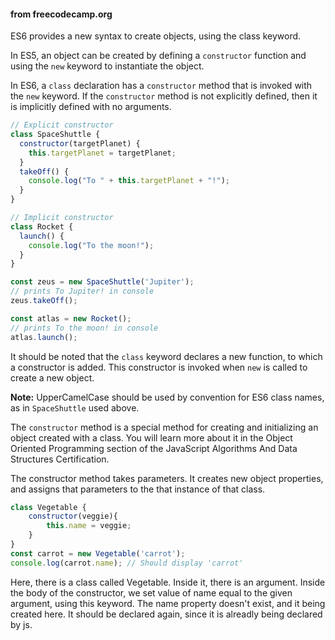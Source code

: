 #### from freecodecamp.org
ES6 provides a new syntax to create objects, using the class keyword.

In ES5, an object can be created by defining a `constructor` function and using the `new` keyword to instantiate the object.

In ES6, a `class` declaration has a `constructor` method that is invoked with the `new` keyword. If the `constructor` method is not explicitly defined, then it is implicitly defined with no arguments.

```js
// Explicit constructor
class SpaceShuttle {
  constructor(targetPlanet) {
    this.targetPlanet = targetPlanet;
  }
  takeOff() {
    console.log("To " + this.targetPlanet + "!");
  }
}

// Implicit constructor 
class Rocket {
  launch() {
    console.log("To the moon!");
  }
}

const zeus = new SpaceShuttle('Jupiter');
// prints To Jupiter! in console
zeus.takeOff();

const atlas = new Rocket();
// prints To the moon! in console
atlas.launch();
```

It should be noted that the `class` keyword declares a new function, to which a constructor is added. This constructor is invoked when `new` is called to create a new object.

**Note:** UpperCamelCase should be used by convention for ES6 class names, as in `SpaceShuttle` used above.

The `constructor` method is a special method for creating and initializing an object created with a class. You will learn more about it in the Object Oriented Programming section of the JavaScript Algorithms And Data Structures Certification.


The constructor method takes parameters. It creates new object properties, and assigns that parameters to the that instance of that class. 
```js
class Vegetable {
	constructor(veggie){
		this.name = veggie;
	}
}
const carrot = new Vegetable('carrot');
console.log(carrot.name); // Should display 'carrot'
```
Here, there is a class called Vegetable. Inside it, there is an argument. Inside the body of the constructor, we set value of name equal to the given argument, using this keyword. The name property doesn't exist, and it being created here. It should be declared again, since it is alreadly being declared by js. 
